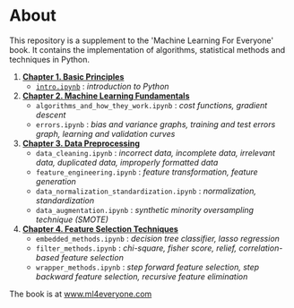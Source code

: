 # About

This repository is a supplement to the 'Machine Learning For Everyone' book. It contains the implementation of algorithms, statistical methods and techniques in Python.

1. [**Chapter 1. Basic Principles**](https://github.com/5x12/ml4everyone/tree/master/Chapter%201.%20Basic%20Principles)
    - [`intro.ipynb`](www.google.com) : *introduction to Python*
2. [**Chapter 2. Machine Learning Fundamentals**](https://github.com/5x12/ml4everyone/tree/master/Chapter%202.%20Machine%20Learning%20Fundamentals)
    - `algorithms_and_how_they_work.ipynb` : *cost functions, gradient descent*
    - `errors.ipynb` : *bias and variance graphs, training and test errors graph, learning and validation curves*
3. [**Chapter 3. Data Preprocessing**](https://github.com/5x12/ml4everyone/tree/master/Chapter%203.%20Data%20Preprocessing)
    - `data_cleaning.ipynb` : *incorrect data, incomplete data, irrelevant data, duplicated data, improperly formatted data*
    - `feature_engineering.ipynb` : *feature transformation, feature generation*
    - `data_normalization_standardization.ipynb` : *normalization, standardization*
    - `data_augmentation.ipynb` : *synthetic minority oversampling technique (SMOTE)*
4. [**Chapter 4. Feature Selection Techniques**](https://github.com/5x12/ml4everyone/tree/master/Chapter%204.%20Feature%20Selection%20Techniques)
    - `embedded_methods.ipynb` : *decision tree classifier, lasso regression*
    - `filter_methods.ipynb` : *chi-square, fisher score, relief, correlation-based feature selection*
    - `wrapper_methods.ipynb` : *step forward feature selection, step backward feature selection, recursive feature elimination*


The book is at www.ml4everyone.com
